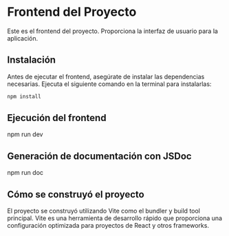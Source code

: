 # Frontend del Proyecto

Este es el frontend del proyecto. Proporciona la interfaz de usuario para la aplicación.

## Instalación

Antes de ejecutar el frontend, asegúrate de instalar las dependencias necesarias. Ejecuta el siguiente comando en la terminal para instalarlas:

```bash
npm install
```

## Ejecución del frontend

npm run dev

## Generación de documentación con JSDoc

npm run doc

## Cómo se construyó el proyecto

El proyecto se construyó utilizando Vite como el bundler y build tool principal. Vite es una herramienta de desarrollo rápido que proporciona una configuración optimizada para proyectos de React y otros frameworks.
